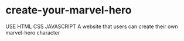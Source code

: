 # create-your-marvel-hero

USE HTML CSS JAVASCRIPT 
A website that users can create their own marvel-hero character 
